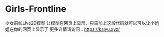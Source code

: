 # Girls-Frontline
少女前线Live2D模型
让模型在网页上显示，只需加上这段代码就可以可以让小姐姐在你的网页上显示了
更多详情请访问：https://kaiyu.xyz/


<!doctype html>
<html>
<head>
<meta charset="utf-8">
<title>凯裕学习室</title>
</head>

<body>

<script src="https://eqcn.ajz.miesnfu.com/wp-content/plugins/wp-3d-pony/live2dw/lib/L2Dwidget.min.js"></script>
<script>
    L2Dwidget.init({
        "model": {
　　　　　　　//jsonpath控制显示模型
            jsonPath:"destroy/model.json" },//模型位置
        "display": {
            "position": "right", //模型居左居右位置//Left是左边//right是右边
            "width": 250,  //宽度
            "height": 480, //高度
            "hOffset": -10,  //水平
            "vOffset": -70,  //垂直
        },
        "mobile": {
            "show": true,
        },
        "react": {
            "opacityDefault": 1,//不透明度，可调
            "opacityOnHover": 0.2
        }
    });
</script>   

</body>
</html>
